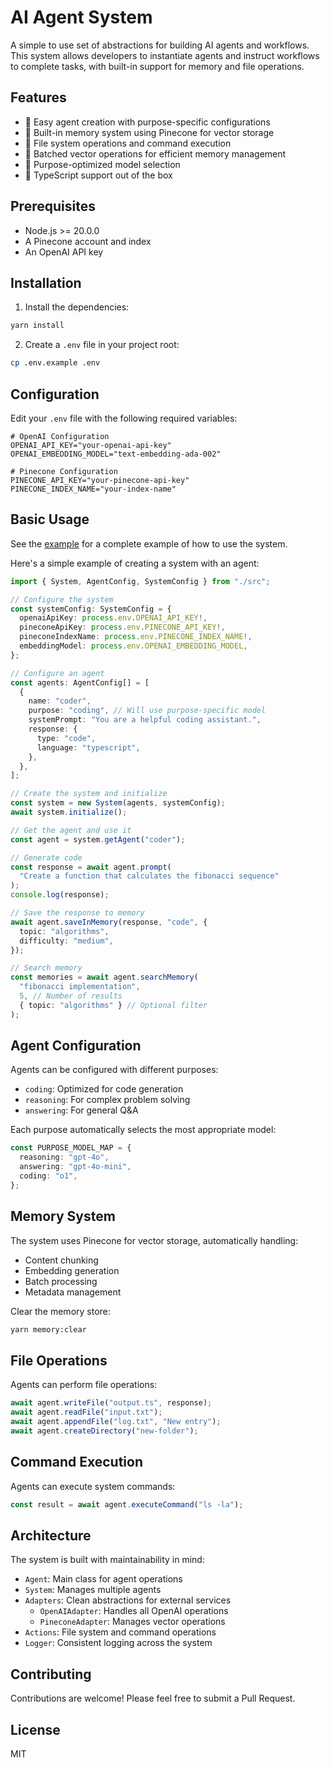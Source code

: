 # AI Agent System

A simple to use set of abstractions for building AI agents and workflows. This system allows developers to instantiate agents and instruct workflows to complete tasks, with built-in support for memory and file operations.

## Features

- 🤖 Easy agent creation with purpose-specific configurations
- 💭 Built-in memory system using Pinecone for vector storage
- 📝 File system operations and command execution
- 🔄 Batched vector operations for efficient memory management
- 🎯 Purpose-optimized model selection
- 🚀 TypeScript support out of the box

## Prerequisites

- Node.js >= 20.0.0
- A Pinecone account and index
- An OpenAI API key

## Installation

1. Install the dependencies:

```bash
yarn install
```

2. Create a `.env` file in your project root:

```bash
cp .env.example .env
```

## Configuration

Edit your `.env` file with the following required variables:

```env
# OpenAI Configuration
OPENAI_API_KEY="your-openai-api-key"
OPENAI_EMBEDDING_MODEL="text-embedding-ada-002"

# Pinecone Configuration
PINECONE_API_KEY="your-pinecone-api-key"
PINECONE_INDEX_NAME="your-index-name"
```

## Basic Usage

See the [example](./example/index.ts) for a complete example of how to use the system.

Here's a simple example of creating a system with an agent:

```typescript
import { System, AgentConfig, SystemConfig } from "./src";

// Configure the system
const systemConfig: SystemConfig = {
  openaiApiKey: process.env.OPENAI_API_KEY!,
  pineconeApiKey: process.env.PINECONE_API_KEY!,
  pineconeIndexName: process.env.PINECONE_INDEX_NAME!,
  embeddingModel: process.env.OPENAI_EMBEDDING_MODEL,
};

// Configure an agent
const agents: AgentConfig[] = [
  {
    name: "coder",
    purpose: "coding", // Will use purpose-specific model
    systemPrompt: "You are a helpful coding assistant.",
    response: {
      type: "code",
      language: "typescript",
    },
  },
];

// Create the system and initialize
const system = new System(agents, systemConfig);
await system.initialize();

// Get the agent and use it
const agent = system.getAgent("coder");

// Generate code
const response = await agent.prompt(
  "Create a function that calculates the fibonacci sequence"
);
console.log(response);

// Save the response to memory
await agent.saveInMemory(response, "code", {
  topic: "algorithms",
  difficulty: "medium",
});

// Search memory
const memories = await agent.searchMemory(
  "fibonacci implementation",
  5, // Number of results
  { topic: "algorithms" } // Optional filter
);
```

## Agent Configuration

Agents can be configured with different purposes:

- `coding`: Optimized for code generation
- `reasoning`: For complex problem solving
- `answering`: For general Q&A

Each purpose automatically selects the most appropriate model:

```typescript
const PURPOSE_MODEL_MAP = {
  reasoning: "gpt-4o",
  answering: "gpt-4o-mini",
  coding: "o1",
};
```

## Memory System

The system uses Pinecone for vector storage, automatically handling:

- Content chunking
- Embedding generation
- Batch processing
- Metadata management

Clear the memory store:

```bash
yarn memory:clear
```

## File Operations

Agents can perform file operations:

```typescript
await agent.writeFile("output.ts", response);
await agent.readFile("input.txt");
await agent.appendFile("log.txt", "New entry");
await agent.createDirectory("new-folder");
```

## Command Execution

Agents can execute system commands:

```typescript
const result = await agent.executeCommand("ls -la");
```

## Architecture

The system is built with maintainability in mind:

- `Agent`: Main class for agent operations
- `System`: Manages multiple agents
- `Adapters`: Clean abstractions for external services
  - `OpenAIAdapter`: Handles all OpenAI operations
  - `PineconeAdapter`: Manages vector operations
- `Actions`: File system and command operations
- `Logger`: Consistent logging across the system

## Contributing

Contributions are welcome! Please feel free to submit a Pull Request.

## License

MIT
